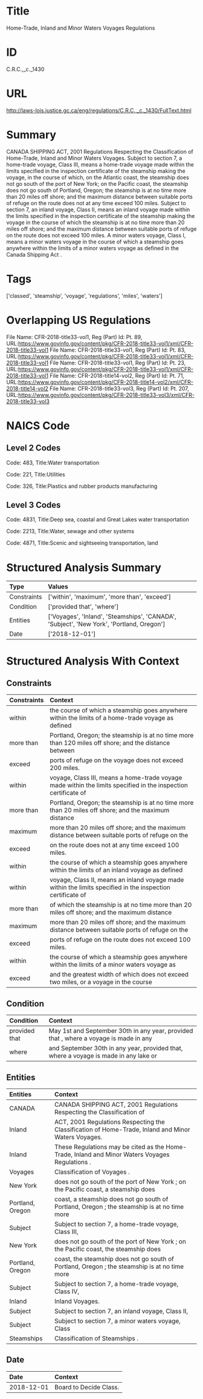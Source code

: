 # Title
Home-Trade, Inland and Minor Waters Voyages Regulations


# ID
C.R.C.,_c._1430

# URL
http://laws-lois.justice.gc.ca/eng/regulations/C.R.C.,_c._1430/FullText.html


# Summary
CANADA SHIPPING ACT, 2001 Regulations Respecting the Classification of Home-Trade, Inland and Minor Waters Voyages.
Subject to section 7, a home-trade voyage, Class III, means a home-trade voyage made within the limits specified in the inspection certificate of the steamship making the voyage, in the course of which, on the Atlantic coast, the steamship does not go south of the port of New York; on the Pacific coast, the steamship does not go south of Portland, Oregon; the steamship is at no time more than 20 miles off shore; and the maximum distance between suitable ports of refuge on the route does not at any time exceed 100 miles.
Subject to section 7, an inland voyage, Class II, means an inland voyage made within the limits specified in the inspection certificate of the steamship making the voyage in the course of which the steamship is at no time more than 20 miles off shore; and the maximum distance between suitable ports of refuge on the route does not exceed 100 miles.
A minor waters voyage, Class I, means a minor waters voyage in the course of which a steamship goes anywhere within the limits of a minor waters voyage as defined in the  Canada Shipping Act .


# Tags
['classed', 'steamship', 'voyage', 'regulations', 'miles', 'waters']


# Overlapping US Regulations
File Name: CFR-2018-title33-vol1, Reg (Part) Id: Pt. 89, URL:https://www.govinfo.gov/content/pkg/CFR-2018-title33-vol1/xml/CFR-2018-title33-vol1
File Name: CFR-2018-title33-vol1, Reg (Part) Id: Pt. 83, URL:https://www.govinfo.gov/content/pkg/CFR-2018-title33-vol1/xml/CFR-2018-title33-vol1
File Name: CFR-2018-title33-vol1, Reg (Part) Id: Pt. 23, URL:https://www.govinfo.gov/content/pkg/CFR-2018-title33-vol1/xml/CFR-2018-title33-vol1
File Name: CFR-2018-title14-vol2, Reg (Part) Id: Pt. 71, URL:https://www.govinfo.gov/content/pkg/CFR-2018-title14-vol2/xml/CFR-2018-title14-vol2
File Name: CFR-2018-title33-vol3, Reg (Part) Id: Pt. 207, URL:https://www.govinfo.gov/content/pkg/CFR-2018-title33-vol3/xml/CFR-2018-title33-vol3



# NAICS Code
## Level 2 Codes
Code: 483, Title:Water transportation

Code: 221, Title:Utilities

Code: 326, Title:Plastics and rubber products manufacturing




## Level 3 Codes
Code: 4831, Title:Deep sea, coastal and Great Lakes water transportation

Code: 2213, Title:Water, sewage and other systems

Code: 4871, Title:Scenic and sightseeing transportation, land







# Structured Analysis Summary
| Type        | Values                                                                                   |
|:------------|:-----------------------------------------------------------------------------------------|
| Constraints | ['within', 'maximum', 'more than', 'exceed']                                             |
| Condition   | ['provided that', 'where']                                                               |
| Entities    | ['Voyages', 'Inland', 'Steamships', 'CANADA', 'Subject', 'New York', 'Portland, Oregon'] |
| Date        | ['2018-12-01']                                                                           |


# Structured Analysis With Context
 


## Constraints
| Constraints   | Context                                                                                                        |
|:--------------|:---------------------------------------------------------------------------------------------------------------|
| within        | the course of which a steamship goes anywhere within the limits of a home-trade voyage as defined              |
| more than     | Portland, Oregon; the steamship is at no time more than 120 miles off shore; and the distance between          |
| exceed        | ports of refuge on the voyage does not exceed  200 miles.                                                      |
| within        | voyage, Class III, means a home-trade voyage made within the limits specified in the inspection certificate of |
| more than     | Portland, Oregon; the steamship is at no time more than 20 miles off shore; and the maximum distance           |
| maximum       | more than 20 miles off shore; and the maximum distance between suitable ports of refuge on the                 |
| exceed        | on the route does not at any time exceed  100 miles.                                                           |
| within        | the course of which a steamship goes anywhere within the limits of an inland voyage as defined                 |
| within        | voyage, Class II, means an inland voyage made within the limits specified in the inspection certificate of     |
| more than     | of which the steamship is at no time more than 20 miles off shore; and the maximum distance                    |
| maximum       | more than 20 miles off shore; and the maximum distance between suitable ports of refuge on the                 |
| exceed        | ports of refuge on the route does not exceed  100 miles.                                                       |
| within        | the course of which a steamship goes anywhere within the limits of a minor waters voyage as                    |
| exceed        | and the greatest width of which does not exceed two miles, or a voyage in the course                           |


## Condition
| Condition     | Context                                                                               |
|:--------------|:--------------------------------------------------------------------------------------|
| provided that | May 1st and September 30th in any year, provided that , where a voyage is made in any |
| where         | and September 30th in any year, provided that, where a voyage is made in any lake or  |


## Entities
| Entities         | Context                                                                                              |
|:-----------------|:-----------------------------------------------------------------------------------------------------|
| CANADA           | CANADA SHIPPING ACT, 2001 Regulations Respecting the Classification of                               |
| Inland           | ACT, 2001 Regulations Respecting the Classification of Home-Trade, Inland  and Minor Waters Voyages. |
| Inland           | These Regulations may be cited as the  Home-Trade,  Inland  and Minor Waters Voyages Regulations .   |
| Voyages          | Classification of  Voyages .                                                                         |
| New York         | does not go south of the port of New York ; on the Pacific coast, a steamship does                   |
| Portland, Oregon | coast, a steamship does not go south of Portland, Oregon ; the steamship is at no time more          |
| Subject          | Subject to section 7, a home-trade voyage, Class III,                                                |
| New York         | does not go south of the port of New York ; on the Pacific coast, the steamship does                 |
| Portland, Oregon | coast, the steamship does not go south of Portland, Oregon ; the steamship is at no time more        |
| Subject          | Subject to section 7, a home-trade voyage, Class IV,                                                 |
| Inland           | Inland  Voyages.                                                                                     |
| Subject          | Subject to section 7, an inland voyage, Class II,                                                    |
| Subject          | Subject to section 7, a minor waters voyage, Class                                                   |
| Steamships       | Classification of  Steamships .                                                                      |


## Date
| Date       | Context                |
|:-----------|:-----------------------|
| 2018-12-01 | Board to Decide Class. |


